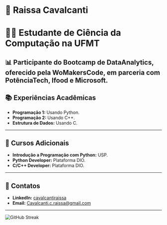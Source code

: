 # 🌟 Raissa Cavalcanti

# **👩‍🎓 Estudante de Ciência da Computação na UFMT**

📊 Participante do Bootcamp de DataAnalytics, oferecido pela WoMakersCode, em parceria com PotênciaTech, Ifood e Microsoft.
---

## 📚 Experiências Acadêmicas

- **Programação 1:** Usando Python.
- **Programação 2:** Usando C++.
- **Estrutura de Dados:** Usando C.

---

## 📜 Cursos Adicionais

- **Introdução a Programação com Python:** USP.
- **Python Developer:** Plataforma DIO.
- **C/C++ Developer:** Plataforma DIO.

---

## 🔗 Contatos

- **LinkedIn:** [cavalcantiraissa](https://www.linkedin.com/in/cavalcantiraissa/)
- **Email:** [Cavalcanti.c.raissa@gmail.com](mailto:Cavalcanti.c.raissa@gmail.com)

---

![GitHub Streak](https://github-readme-streak-stats.herokuapp.com/?user=cavalcantiraissas&theme=dark&hide_border=true)
